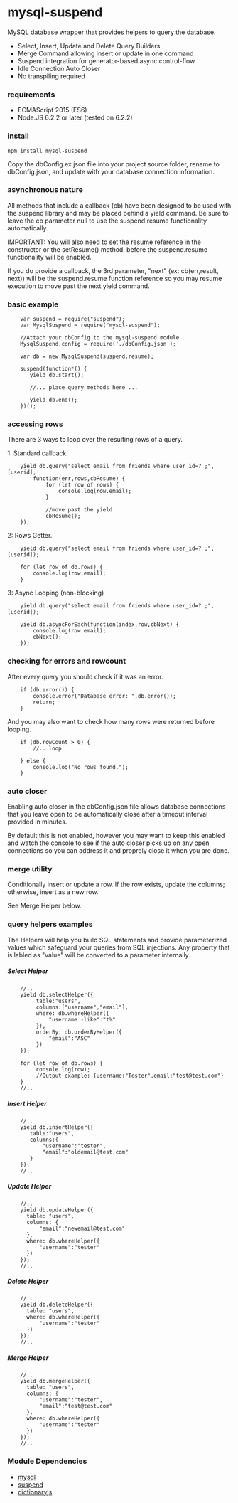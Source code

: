 mysql-suspend
=================
MySQL database wrapper that provides helpers to query the database.

* Select, Insert, Update and Delete Query Builders
* Merge Command allowing insert or update in one command
* Suspend integration for generator-based async control-flow
* Idle Connection Auto Closer 
* No transpiling required

### requirements

* ECMAScript 2015 (ES6)
* Node.JS 6.2.2 or later (tested on 6.2.2)


### install

```
npm install mysql-suspend
```

Copy the dbConfig.ex.json file into your project source folder, rename to dbConfig.json,
and update with your database connection information.


### asynchronous nature

All methods that include a callback (cb) have been designed to be used with the
 suspend library and may be placed behind a yield command. Be sure to leave the cb
 parameter null to use the suspend.resume functionality automatically.
 
IMPORTANT: You will also need to set the resume reference in the constructor or the
 setResume() method, before the suspend.resume functionality will
  be enabled.
 
If you do provide a callback, the 3rd parameter, "next" (ex: cb(err,result, next))
 will be the suspend.resume function reference so you may resume execution
 to move past the next yield command.

 
### basic example

```
	var suspend = require("suspend");
	var MysqlSuspend = require("mysql-suspend");

	//Attach your dbConfig to the mysql-suspend module
	MysqlSuspend.config = require('./dbConfig.json');

	var db = new MysqlSuspend(suspend.resume);

	suspend(function*() {
	   yield db.start();
	   
	   //... place query methods here ...
	   
	   yield db.end();
	})();
```

 
### accessing rows

There are 3 ways to loop over the resulting rows of a query.

1: Standard callback.

```
	yield db.query("select email from friends where user_id=? ;",[userid],
		function(err,rows,cbResume) {
			for (let row of rows) {
				console.log(row.email);
			}
			
			//move past the yield
			cbResume();
	});
```

2: Rows Getter.

```
	yield db.query("select email from friends where user_id=? ;",[userid]);	
	
	for (let row of db.rows) {
		console.log(row.email);
	}
```

3: Async Looping (non-blocking)

```
	yield db.query("select email from friends where user_id=? ;",[userid]);
	
	yield db.asyncForEach(function(index,row,cbNext) {
		console.log(row.email);
		cbNext();
	});

```

### checking for errors and rowcount

After every query you should check if it was an error.
```
	if (db.error()) {
		console.error("Database error: ",db.error());
		return;
	}
```

And you may also want to check how many rows were returned before looping.
```
	if (db.rowCount > 0) {
		//.. loop
		
	} else {
		console.log("No rows found.");
	}
```
		

### auto closer

Enabling auto closer in the dbConfig.json file allows database connections that you
leave open to be automatically close after a timeout interval provided in minutes.

By default this is not enabled, however you may want to keep this enabled and watch the
console to see if the auto closer picks up on any open connections so you can address
it and proprely close it when you are done.


### merge utility

Conditionally insert or update a row.
If the row exists, update the columns; otherwise, insert as a new row.

See Merge Helper below.


### query helpers examples

The Helpers will help you build SQL statements and provide parameterized values which
safeguard your queries from SQL injections. Any property that is labled as "value" will
be converted to a parameter internally.

##### Select Helper

```
	//..
	yield db.selectHelper({
		 table:"users",
		 columns:["username","email"],
		 where: db.whereHelper({
			 "username -like":"t%"
		 }),
		 orderBy: db.orderByHelper({
			 "email":"ASC"
		 })
	});
		 
	for (let row of db.rows) {
		 console.log(row);
		 //Output example: {username:"Tester",email:"test@test.com"}
	}
	//..
```

##### Insert Helper
```
	//..
	yield db.insertHelper({
	   table:"users",
	   columns:{
		   "username":"tester",
		   "email":"oldemail@test.com"
	   }
	});
	//..
```
 
##### Update Helper
```
	//..
	yield db.updateHelper({
	  table: "users",
	  columns: {
		  "email":"newemail@test.com"
	  },
	  where: db.whereHelper({
		  "username":"tester"
	  })
	});
	//..
```

##### Delete Helper
```
	//..
	yield db.deleteHelper({
	  table: "users",
	  where: db.whereHelper({
		  "username":"tester"
	  })
	});
	//..
```

##### Merge Helper
```
	//..
	yield db.mergeHelper({
	  table: "users",
	  columns: {
		  "username":"tester",
		  "email":"test@test.com"
	  },
	  where: db.whereHelper({
		  "username":"tester"
	  })
	});
	//..
```


### Module Dependencies

- [mysql](https://github.com/mysqljs/mysql)
- [suspend](https://github.com/jmar777/suspend)
- [dictionaryjs](https://github.com/phanxgames/dictionaryjs)


